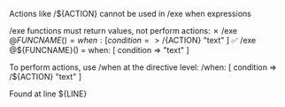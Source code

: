 Actions like /${ACTION} cannot be used in /exe when expressions

/exe functions must return values, not perform actions:
  ✗ /exe @${FUNCNAME}() = when: [ condition => /${ACTION} "text" ]
  ✅ /exe @${FUNCNAME}() = when: [ condition => "text" ]

To perform actions, use /when at the directive level:
  /when: [ condition => /${ACTION} "text" ]

Found at line ${LINE}